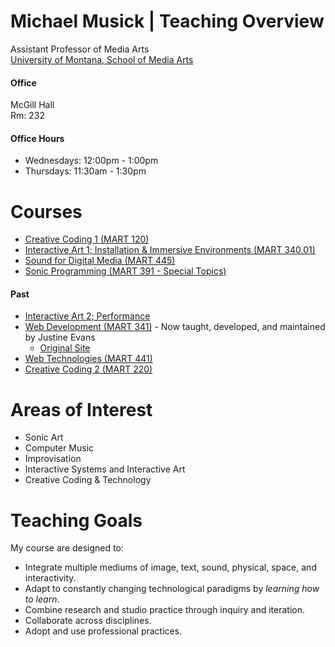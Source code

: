 # Michael Musick | Teaching Overview

Assistant Professor of Media Arts</br>
[University of Montana, School of Media Arts](http://www.umt.edu/mediaarts/)


#### Office

McGill Hall</br>
Rm: 232

#### Office Hours

- Wednesdays: 12:00pm - 1:00pm
- Thursdays: 11:30am - 1:30pm

# Courses

- [Creative Coding 1 (MART 120)](https://montana-media-arts.github.io/creative-coding-1/)
- [Interactive Art 1; Installation & Immersive Environments (MART 340.01)](https://github.com/Montana-Media-Arts/340-interactive-arts-1)
- [Sound for Digital Media (MART 445)](https://github.com/Montana-Media-Arts/445-sound-for-digital-media)
- [Sonic Programming (MART 391 - Special Topics)](https://github.com/Montana-Media-Arts/sonic-programming)


#### Past

- [Interactive Art 2; Performance](https://github.com/Montana-Media-Arts/440-interactive-performance)
- [Web Development (MART 341)](https://media-ed-online.github.io/intro-web-dev-2018spr/) - Now taught, developed, and maintained by Justine Evans
    - [Original Site](https://montana-media-arts.github.io/mart341-webDev/)
- [Web Technologies (MART 441)](https://montana-media-arts.github.io/web-tech/)
- [Creative Coding 2 (MART 220)](https://github.com/Montana-Media-Arts/220-fall2017)


# Areas of Interest

- Sonic Art
- Computer Music
- Improvisation
- Interactive Systems and Interactive Art
- Creative Coding & Technology

# Teaching Goals

My course are designed to:

- Integrate multiple mediums of image, text, sound, physical, space, and interactivity.
- Adapt to constantly changing technological paradigms by _learning how to learn_.
- Combine research and studio practice through inquiry and iteration.
- Collaborate across disciplines.
- Adopt and use professional practices.


<!-- The above has been adapted from Lady K's (https://github.com/LadyK) Creative Coding Course (https://github.com/IDMNYU/DM-UY-1133-A-CreativeCoding-Bennett/blob/master/README.md) and the Program Goals for NYU's IDM. -->
